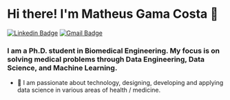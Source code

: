 # Hi there! I'm Matheus Gama Costa 👋

[![Linkedin Badge](https://img.shields.io/badge/-LinkedIn-blue?style=for-the-badge&logo=Linkedin&logoColor=white&link=https:https://www.linkedin.com/in/matheus-gama-costa/)](https://www.linkedin.com/in/matheus-gama-costa/)
[![Gmail Badge](https://img.shields.io/badge/-Gmail-c14438?style=for-the-badge&logo=Gmail&logoColor=white&link=mailto:matheusgamacosta.eng@gmail.com)](mailto:matheusgamacosta.eng@gmail.com)

### I am a Ph.D. student in Biomedical Engineering. My focus is on solving medical problems through Data Engineering, Data Science, and Machine Learning.

- 🌱 I am passionate about technology, designing, developing and applying data science in various areas of health / medicine.


